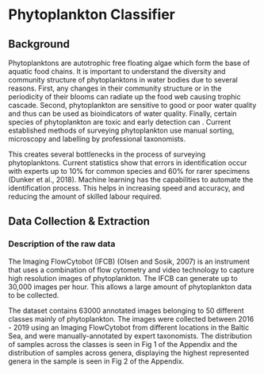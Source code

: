 # Phytoplankton Classifier

## Background

Phytoplanktons are autotrophic free floating algae which form the base of aquatic food chains. It is important to understand the diversity and community structure of phytoplanktons in water bodies due to several reasons. First, any changes in their community structure or in the periodicity of their blooms can radiate up the food web causing trophic cascade. Second, phytoplankton are sensitive to good or poor water quality and thus can be used as bioindicators of water quality. Finally, certain species of phytoplankton are toxic and early detection can . Current established methods of surveying phytoplankton use manual sorting, microscopy and labelling by professional taxonomists.

This creates several bottlenecks in the process of surveying phytoplanktons. Current statistics show that errors in identification occur with experts up to 10% for common species and 60% for rarer specimens (Dunker et al., 2018). Machine learning has the capabilities to automate the identification process. This helps in increasing speed and accuracy, and reducing the amount of skilled labour required. 

## Data Collection & Extraction

### Description of the raw data

The Imaging FlowCytobot (IFCB) (Olsen and Sosik, 2007) is an instrument that uses a combination of flow cytometry and video technology to capture high resolution images of phytoplankton. The IFCB can generate up to 30,000 images per hour. This allows a large amount of phytoplankton data to be collected. 

The dataset contains 63000 annotated images belonging to 50 different classes mainly of phytoplankton. The images were collected between 2016 - 2019 using an Imaging FlowCytobot from different locations in the Baltic Sea, and were manually-annotated by expert taxonomists. The distribution of samples across the classes is seen in Fig 1 of the Appendix and the distribution of samples across genera, displaying the highest represented genera in the sample is seen in Fig 2 of the Appendix. 

